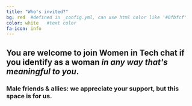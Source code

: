 ```yaml
---
title: "Who's invited?"
bg: red  #defined in _config.yml, can use html color like '#0fbfcf'
color: white   #text color
fa-icon: info
---
```


## You are welcome to join Women in Tech chat if you identify as a woman <em>in any way that's meaningful to you</em>. ##

### Male friends & allies: we appreciate your support, but this space is for us. ###
